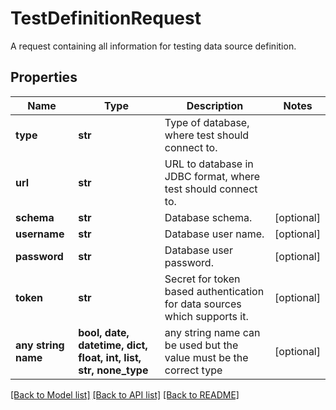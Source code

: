 # TestDefinitionRequest

A request containing all information for testing data source definition.

## Properties
Name | Type | Description | Notes
------------ | ------------- | ------------- | -------------
**type** | **str** | Type of database, where test should connect to. | 
**url** | **str** | URL to database in JDBC format, where test should connect to. | 
**schema** | **str** | Database schema. | [optional] 
**username** | **str** | Database user name. | [optional] 
**password** | **str** | Database user password. | [optional] 
**token** | **str** | Secret for token based authentication for data sources which supports it. | [optional] 
**any string name** | **bool, date, datetime, dict, float, int, list, str, none_type** | any string name can be used but the value must be the correct type | [optional]

[[Back to Model list]](../README.md#documentation-for-models) [[Back to API list]](../README.md#documentation-for-api-endpoints) [[Back to README]](../README.md)


